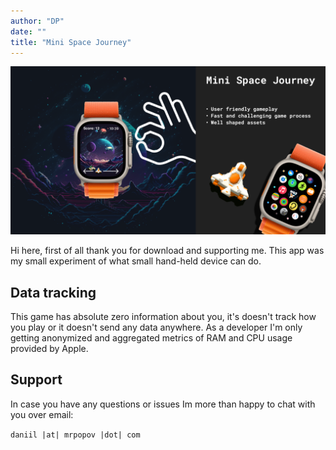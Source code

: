 ```yaml
---
author: "DP"
date: ""
title: "Mini Space Journey"
---
```


![Mini Space Journey - Preview](https://raw.githubusercontent.com/lalabuy948/MiniSpaceJourney/develop/github/0.1.0/preview.png)

Hi here, first of all thank you for download and supporting me. 
This app was my small experiment of what small hand-held device can do. 

## Data tracking

This game has absolute zero information about you, it's doesn't track how you play or it doesn't send any data anywhere. 
As a developer I'm only getting anonymized and aggregated metrics of RAM and CPU usage provided by Apple. 

## Support 

In case you have any questions or issues Im more than happy to chat with you over email: 

`daniil |at| mrpopov |dot| com`
